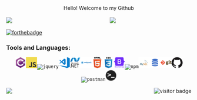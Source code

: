 <div align="center">Hello! Welcome to my Github</div> 
<br/>
<div>
<img style="display:inline-block" src="https://github-readme-stats.vercel.app/api//?username=mikkrieg&show_icons=true&count_private=true&theme=dracula" width="53%" />
<img style="display:inline-block; float:right" src="https://github-readme-stats.vercel.app/api/top-langs/?username=mikkrieg&layout=compact&theme=dracula" width="44%"/>
</div>

[![forthebadge](https://forthebadge.com/images/badges/powered-by-coffee.svg)](https://forthebadge.com)


### Tools and Languages:
<div align="center">
<code><img src="https://raw.githubusercontent.com/devicons/devicon/master/icons/csharp/csharp-original.svg" alt="csharp" width="30" /></code><code><img alt="JavaScript" width="30px" src="https://raw.githubusercontent.com/github/explore/80688e429a7d4ef2fca1e82350fe8e3517d3494d/topics/javascript/javascript.png" /></code><code><img alt="jquery" src="https://raw.githubusercontent.com/DanielAdeyemi/devicon/master/icons/jquery/jquery-original-wordmark.svg" width="30"/></code><code><img alt="Visual Studio Code" width="30px" src="https://raw.githubusercontent.com/github/explore/80688e429a7d4ef2fca1e82350fe8e3517d3494d/topics/visual-studio-code/visual-studio-code.png" /></code><code><img src="https://raw.githubusercontent.com/devicons/devicon/master/icons/dot-net/dot-net-original-wordmark.svg" alt="dotnet" width="30"/></code><code><img src="https://raw.githubusercontent.com/devicons/devicon/d00d0969292a6569d45b06d3f350f463a0107b0d/icons/webpack/webpack-original-wordmark.svg" alt="webpack" width="30"/></code><code><img alt="HTML5" width="30px" src="https://raw.githubusercontent.com/github/explore/80688e429a7d4ef2fca1e82350fe8e3517d3494d/topics/html/html.png" /></code><code><img alt="CSS3" width="30px" src="https://raw.githubusercontent.com/github/explore/80688e429a7d4ef2fca1e82350fe8e3517d3494d/topics/css/css.png" /></code><code><img src="https://raw.githubusercontent.com/devicons/devicon/master/icons/bootstrap/bootstrap-plain-wordmark.svg" alt="bootstrap" width="30"/><img alt="npm" src="https://raw.githubusercontent.com/DanielAdeyemi/devicon/master/icons/npm/npm-original-wordmark.svg" width="30" /></code><code><img alt="MySQL" width="30px" src="https://raw.githubusercontent.com/github/explore/80688e429a7d4ef2fca1e82350fe8e3517d3494d/topics/mysql/mysql.png" /></code><code><img alt="SQL" width="30px" src="https://raw.githubusercontent.com/github/explore/80688e429a7d4ef2fca1e82350fe8e3517d3494d/topics/sql/sql.png" /></code><code><img alt="Git" width="30px" src="https://raw.githubusercontent.com/github/explore/80688e429a7d4ef2fca1e82350fe8e3517d3494d/topics/git/git.png" /></code><code><img alt="GitHub" width="30px" src="https://raw.githubusercontent.com/github/explore/78df643247d429f6cc873026c0622819ad797942/topics/github/github.png" /></code><code><img src="https://www.vectorlogo.zone/logos/getpostman/getpostman-icon.svg" alt="postman" width="30"/></code><code><img alt="Terminal" src="https://raw.githubusercontent.com/github/explore/80688e429a7d4ef2fca1e82350fe8e3517d3494d/topics/terminal/terminal.png" width="30"/></code> 
</div>
<p>
<a href="https://www.linkedin.com/in/michael-kriegel/">
    <img margin-left="auto" margin-right="auto" display="block" src="https://img.shields.io/badge/-LinkedIn-black.svg?style=flat&logo=linkedin&logoColor=white&colorB=0A66C2">
</a>
<img align="right" src="https://visitor-badge.glitch.me/badge?page_id=mikkrieg" alt="visitor badge"/>
</p>

<!--
**Lo-GR/Lo-GR** is a ✨ _special_ ✨ repository because its `README.md` (this file) appears on your GitHub profile.

Here are some ideas to get you started:

- 🔭 I’m currently working on ...
- 🌱 I’m currently learning ...
- 👯 I’m looking to collaborate on ...
- 🤔 I’m looking for help with ...
- 💬 Ask me about ...
- 📫 How to reach me: ...
- 😄 Pronouns: ...
- ⚡ Fun fact: ...
-->
